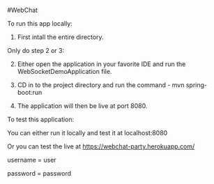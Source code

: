 #WebChat

To run this app locally:
1. First intall the entire directory.

Only do step 2 or 3:

2. Either open the application in your favorite IDE and run the WebSocketDemoApplication file.

3. CD in to the project directory and run the command - mvn spring-boot:run

4. The application will then be live at port 8080.

To test this application:

You can either run it locally and test it at localhost:8080

Or you can test the live at https://webchat-party.herokuapp.com/

username = user

password = password
